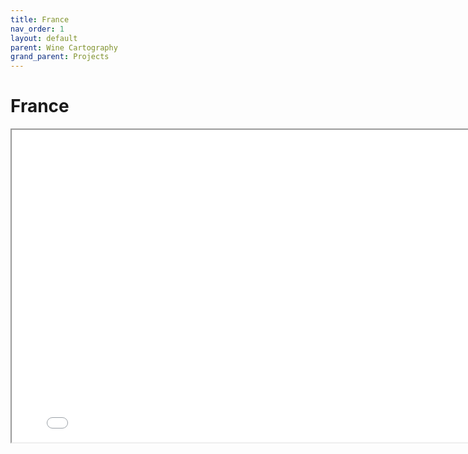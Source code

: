 ```yaml
---
title: France
nav_order: 1
layout: default
parent: Wine Cartography
grand_parent: Projects
---
```


# France

<iframe src="map.html" style="width: 800px; height: 500px"></iframe>

